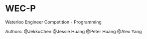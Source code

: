 # WEC-P
 Waterloo Engineer Competition - Programming

Authors:
@JekkuChen
@Jessie Huang
@Peter Huang
@Alex Yang
